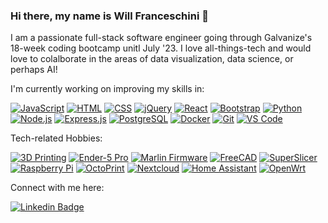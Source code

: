 ### Hi there, my name is Will Franceschini 👋

I am a passionate full-stack software engineer going through Galvanize's 18-week coding bootcamp unitl July '23. I love all-things-tech and would love to colalborate in the areas of data visualization, data science, or perhaps AI!

I'm currently working on improving my skills in:

  [![JavaScript](https://img.shields.io/badge/-JavaScript-F7DF1E?style=flat&logo=javascript&logoColor=black)](https://developer.mozilla.org/en-US/docs/Web/JavaScript)
  [![HTML](https://img.shields.io/badge/-HTML-E34F26?style=flat&logo=html5&logoColor=black)](https://developer.mozilla.org/en-US/docs/Web/HTML)
  [![CSS](https://img.shields.io/badge/-CSS-1572B6?style=flat&logo=css3&logoColor=white)](https://developer.mozilla.org/en-US/docs/Web/CSS)
  [![jQuery](https://img.shields.io/badge/-jQuery-0769AD?style=flat&logo=jquery)](https://jquery.com/)
  [![React](https://img.shields.io/badge/-React-61DAFB?style=flat&logo=react&logoColor=black)](https://react.dev/)
  [![Bootstrap](https://img.shields.io/badge/-Bootstrap-7952B3?style=flat&logo=bootstrap&logoColor=white)](https://getbootstrap.com/)
  [![Python](https://img.shields.io/badge/-Python-3776AB?style=flat&logo=python&logoColor=yellow)](https://python.org/)
  [![Node.js](https://img.shields.io/badge/-Node.js-339933?style=flat&logo=Node.js&logoColor=black)](https://nodejs.org/)
  [![Express.js](https://img.shields.io/badge/-Express.js-000000?style=flat&logo=express&logoColor=white)](https://expressjs.com/)
  [![PostgreSQL](https://img.shields.io/badge/-PostgreSQL-4169E1?style=flat&logo=postgresql&logoColor=white)](https://postgresql.org/)
  [![Docker](https://img.shields.io/badge/-Docker-2496ED?style=flat&logo=docker&logoColor=black)](https:///www.docker.com/)
  [![Git](https://img.shields.io/badge/-Git-F05032?style=flat&logo=git&logoColor=black)](https://git-scm.com/)
  [![VS Code](https://img.shields.io/badge/-VS%20Code-007ACC?style=flat&logo=visual-studio-code&logoColor=black)](https://code.visualstudio.com/)

Tech-related Hobbies:

  [![3D Printing](https://img.shields.io/badge/3D%20Printing-brightgreen)](https://en.wikipedia.org/wiki/3D_printing/)
  [![Ender-5 Pro](https://img.shields.io/badge/Ender%205%20Pro-grey)](https://creality.com/)
  [![Marlin Firmware](https://img.shields.io/badge/Marlin%20Firmware-FFFF00)](https://marlinfw.org/)
  [![FreeCAD](https://img.shields.io/badge/FreeCAD-DC143C)](https://freecad.org/)
  [![SuperSlicer](https://img.shields.io/badge/SuperSlicer-4169E1)](https://github.com/supermerill/SuperSlicer/)
  [![Raspberry Pi](https://img.shields.io/badge/-Raspberry%20Pi-a22846?style=flat&logo=raspberry-pi&logoColor=white)](https://raspberrypi.org/)
  [![OctoPrint](https://img.shields.io/badge/-OctoPrint-13c100?style=flat&logo=octoprint&logoColor=black)](https://octoprint.org/)
  [![Nextcloud](https://img.shields.io/badge/-Nextcloud-0082c9?style=flat&logo=nextcloud&logoColor=white)](https://nextcloud.com/)
  [![Home Assistant](https://img.shields.io/badge/-Home%20Assistant-41bdf5?style=flat&logo=home-assistant&logoColor=black)](https://home-assistant.io/)
  [![OpenWrt](https://img.shields.io/badge/-OpenWrt-00B5E2?style=flat&logo=openwrt&logoColor=black)](https://openwrt.org/)

Connect with me here:

  [![Linkedin Badge](https://img.shields.io/badge/-Will%20Franceschini-0A66C2?style=flat&logo=Linkedin&logoColor=white)](https://www.linkedin.com/in/will-franceschini/)

<!--
**tech-n-code/tech-n-code** is a ✨ _special_ ✨ repository because its `README.md` (this file) appears on your GitHub profile.

Here are some ideas to get you started:

- 🔭 I’m currently working on ...
- 🌱 I’m currently learning ...
- 👯 I’m looking to collaborate on ...
- 🤔 I’m looking for help with ...
- 💬 Ask me about ...
- 📫 How to reach me: ...
- 😄 Pronouns: ...
- ⚡ Fun fact: ...
-->
